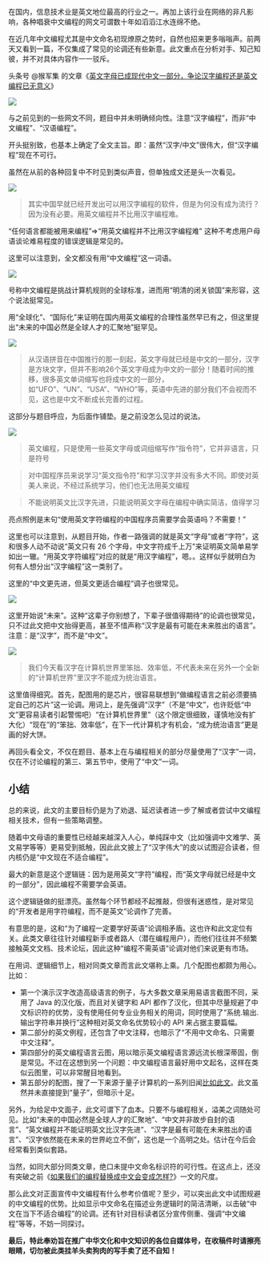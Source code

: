 在国内，信息技术业是英文地位最高的行业之一。再加上该行业在网络的非凡影响，各种唱衰中文编程的网文可谓数十年如滔滔江水连绵不绝。

在近几年中文编程尤其是中文命名初现燎原之势时，自然也招来更多嗡嗡声。前两天又看到一篇，不仅集成了常见的论调还有些新意。此文重点在分析对手、知己知彼，并不对具体内容作一一驳斥。

头条号 @猴军集 的文章《[英文字母已成现代中文一部分，争论汉字编程还是英文编程已无意义](https://www.toutiao.com/a6829824674700984836/)》

![](../assets/2020-07-03_nagging_1.png)

与之前见到的一些网文不同，题目中并未明确倾向性。注意“汉字编程”，而非“中文编程”、“汉语编程”。

开头挺别致，也基本上确定了全文主旨。即：虽然“汉字/中文”很伟大，但“汉字编程”现在不可行。

虽然在从前的各种回复中不时见到类似声音，但单独成文还是头一次看见。

![](../assets/2020-07-03_nagging_2.png)

> 其实中国早就已经开发出可以用汉字编程的软件，但是为何没有成为流行？因为没有必要。用英文编程并不比用汉字编程难。

“任何语言都能被用来编程”=>“用英文编程并不比用汉字编程难” 这种不考虑用户母语谈论难易程度的错误逻辑是常见的。

这里可以注意到，全文都没有用“中文编程”这一词语。

![](../assets/2020-07-03_nagging_3.png)

号称中文编程是挑战计算机规则的全球标准，进而用“明清的闭关锁国”来形容，这个说法挺常见。

用“全球化”、“国际化”来证明在国内用英文编程的合理性虽然早已有之，但这里提出“未来的中国必然是全球人才的汇聚地”挺罕见。

![](../assets/2020-07-03_nagging_4.png)

> 从汉语拼音在中国推行的那一刻起，英文字母就已经是中文的一部分，汉字是方块文字，但并不影响26个英文字母成为中文的一部分！随着时间的推移，很多英文单词缩写也将成中文的一部分，如“UFO”、“UN”、“USA”、“WHO”等，英语中先进的部分我们不会视而不见，这也是中文不断成长完善的过程。

这部分与题目呼应，为后面作铺垫。是之前没怎么见过的说法。

![](../assets/2020-07-03_nagging_5.png)

> 英文编程，只是使用一些英文字母或词组缩写作“指令符”，它并非语言，只是符号

> 对中国程序员来说学习“英文指令符”和学习汉字并没有多大不同。即使对英美人来说，不经过系统学习，他们也无法用英文编程

> 不能说明英文比汉字先进，只能说明英文字母在编程中确实简洁，值得学习

亮点照例是末句“使用英文字符编程的中国程序员需要学会英语吗？不需要！”

这里也可以注意到，从题目开始，作者一路强调的就是英文“字母”或者“字符”，这和很多人动不动说“英文只有 26 个字母，中文字符成千上万”来证明英文简单易学如出一辙。“用英文字符编程”对应的就是“用汉字编程”，嗯。。这样似乎就明白为何有人想分出“汉字编程”这一类别了。

这里的“中文更先进，但英文更适合编程”调子也很常见。

![](../assets/2020-07-03_nagging_6.png)

这里开始说“未来”。这种“这辈子你别想了，下辈子很值得期待”的论调也很常见，只不过此文把中文抬得更高，甚至不惜声称“汉字是最有可能在未来胜出的语言”。注意：是“汉字”，而不是“中文”。

![](../assets/2020-07-03_nagging_7.png)

> 我们今天看汉字在计算机世界里笨拙、效率低，不代表未来在另外一个全新的“计算机世界”里汉字不能成为统治语言。

这里值得细究。首先，配图用的是芯片，很容易联想到“做编程语言之前必须要搞定自己的芯片”这一论调。用词上，是先强调“汉字”（不是“中文”，也许贬低“中文”更容易读者引起警惕吧）“在计算机世界里”（这个限定很细致，谨慎地没有扩大化）“现在”的“笨拙、效率低”，在下一代计算机才有机会，“成为统治语言”更是画的好大饼。

再回头看全文，不仅在题目、基本上在与编程相关的部分尽量使用了“汉字”一词，仅在不讨论编程的第三、第五节中，使用了“中文”一词。

## 小结

总的来说，此文的主要目标仍是为了劝退、延迟读者进一步了解或者尝试中文编程相关技术，但有一些策略调整。

随着中文母语的重要性已经越来越深入人心，单纯踩中文（比如强调中文难学、英文易学等等）更易受到抵触，因此此文披上了“汉字伟大”的皮以试图迎合读者，但内核仍是“中文现在不适合编程”。

最大的新意是这个逻辑链：因为是用英文“字符”编程，而“英文字母就已经是中文的一部分”，因此编程不需要学会英语。

这个逻辑链做的挺漂亮。虽然每个环节都经不起推敲，但很有迷惑性，是对常见的“开发者是用字符编程，而不是英文”论调作了完善。

有意思的是，这和“为了编程一定要学好英语”论调相矛盾。这也许和此文定位有关。此类文章往往针对编程新手或者路人（潜在编程用户），而他们往往并不频繁接触英文文档、技术论坛，因此这种“编程不需英语”论调对他们来说更有市场。

在用词、逻辑细节上，相对同类文章而言此文堪称上乘。几个配图也都颇为用心。比如：
- 第一个演示汉字改造高级语言的例子，与大多数文章采用易语言截图不同，采用了 Java 的汉化版，而且对关键字和 API 都作了汉化，但其中尽量规避了中文标识符的优势，没有使用任何专业业务相关的用词，同时使用了“系统.输出.输出字符串并换行”这种相对英文命名优势较小的 API 来占据主要篇幅。
- 第二部分的英文例程，还包含了中文注释，也暗示了“不用中文命名、只需要中文注释”。
- 第四部分的英文编程语言云图，用以暗示英文编程语言源远流长根深蒂固，倒是常见。不过在这想到另一个问题：中文编程语言最好用中文起名，这样在类似云图里，可以非常醒目地看到。
- 第五部分的配图，搜了一下来源于量子计算机的一系列旧闻[比如此文](https://www.livescience.com/32080-google-nasa-quantum-computer-d-wave.html)。此文虽然并未直接提到“量子”，但暗示十足。

另外，为给足中文面子，此文可谓下了血本。只要不与编程相关，溢美之词随处可见。比如“未来的中国必然是全球人才的汇聚地”、“中文并非故步自封的语言”、“英文编程并不能证明英文比汉字先进”、“汉字是最有可能在未来胜出的语言”、“汉字依然能在未来的世界屹立不倒”，这也是一个高明之处。估计在今后会经常看到类似套路。

当然，如同大部分同类文章，绝口未提中文命名标识符的可行性。在这点上，还没有突破之前《[如果我们的编程替换成中文会变成怎样?](https://zhuanlan.zhihu.com/p/40099718)》一文的尺度。

那么此文对正面宣传中文编程有什么参考价值呢？至少，可以突出此文中试图规避的中文编程的优势。比如显示中文命名在描述业务逻辑时的简洁清晰，以击破“中文在当下不适合编程”的论调。还有针对目标读者区分宣传侧重、强调“中文编程”等等，不妨一同探讨。

**最后，特此奉劝旨在推广中华文化和中文知识的各位自媒体号，在收稿件时请擦亮眼睛，切勿被此类挂羊头卖狗肉的写手卖了还不自知！**
